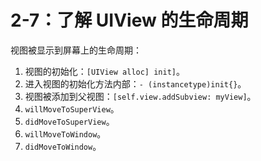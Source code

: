 # 2-7：了解 UIView 的生命周期

视图被显示到屏幕上的生命周期：

1. 视图的初始化：`[UIView alloc] init]`。
2. 进入视图的初始化方法内部：`- (instancetype)init{}`。
3. 视图被添加到父视图：`[self.view.addSubview: myView]`。
4. `willMoveToSuperView`。
5. `didMoveToSuperView`。
6. `willMoveToWindow`。
7. `didMoveToWindow`。
